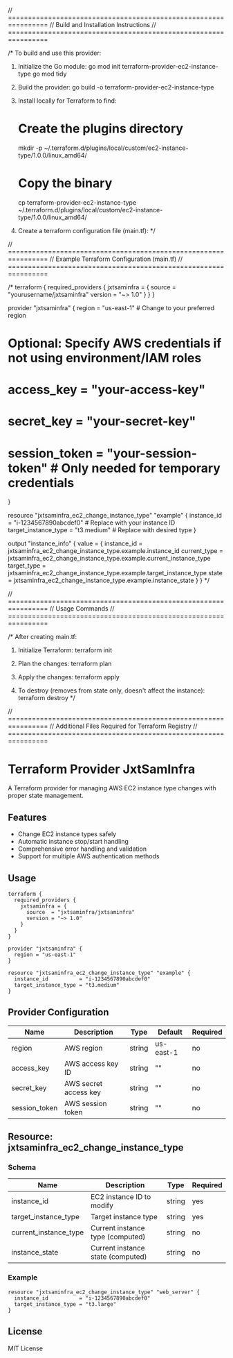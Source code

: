 // ================================================================
// Build and Installation Instructions
// ================================================================

/*
To build and use this provider:

1. Initialize the Go module:
   go mod init terraform-provider-ec2-instance-type
   go mod tidy

2. Build the provider:
   go build -o terraform-provider-ec2-instance-type

3. Install locally for Terraform to find:
   # Create the plugins directory
   mkdir -p ~/.terraform.d/plugins/local/custom/ec2-instance-type/1.0.0/linux_amd64/
   
   # Copy the binary
   cp terraform-provider-ec2-instance-type ~/.terraform.d/plugins/local/custom/ec2-instance-type/1.0.0/linux_amd64/

4. Create a terraform configuration file (main.tf):
*/

// ================================================================
// Example Terraform Configuration (main.tf)
// ================================================================

/*
terraform {
  required_providers {
    jxtsaminfra = {
      source  = "yourusername/jxtsaminfra"
      version = "~> 1.0"
    }
  }
}

provider "jxtsaminfra" {
  region = "us-east-1"  # Change to your preferred region
  
  # Optional: Specify AWS credentials if not using environment/IAM roles
  # access_key    = "your-access-key"
  # secret_key    = "your-secret-key"
  # session_token = "your-session-token"  # Only needed for temporary credentials
}

resource "jxtsaminfra_ec2_change_instance_type" "example" {
  instance_id          = "i-1234567890abcdef0"  # Replace with your instance ID
  target_instance_type = "t3.medium"            # Replace with desired type
}

output "instance_info" {
  value = {
    instance_id          = jxtsaminfra_ec2_change_instance_type.example.instance_id
    current_type         = jxtsaminfra_ec2_change_instance_type.example.current_instance_type
    target_type          = jxtsaminfra_ec2_change_instance_type.example.target_instance_type
    state               = jxtsaminfra_ec2_change_instance_type.example.instance_state
  }
}
*/

// ================================================================
// Usage Commands
// ================================================================

/*
After creating main.tf:

1. Initialize Terraform:
   terraform init

2. Plan the changes:
   terraform plan

3. Apply the changes:
   terraform apply

4. To destroy (removes from state only, doesn't affect the instance):
   terraform destroy
*/

// ================================================================
// Additional Files Required for Terraform Registry
// ================================================================


# Terraform Provider JxtSamInfra

A Terraform provider for managing AWS EC2 instance type changes with proper state management.

## Features

- Change EC2 instance types safely
- Automatic instance stop/start handling
- Comprehensive error handling and validation
- Support for multiple AWS authentication methods

## Usage

```hcl
terraform {
  required_providers {
    jxtsaminfra = {
      source  = "jxtsaminfra/jxtsaminfra"
      version = "~> 1.0"
    }
  }
}

provider "jxtsaminfra" {
  region = "us-east-1"
}

resource "jxtsaminfra_ec2_change_instance_type" "example" {
  instance_id          = "i-1234567890abcdef0"
  target_instance_type = "t3.medium"
}
```

## Provider Configuration

| Name | Description | Type | Default | Required |
|------|-------------|------|---------|----------|
| region | AWS region | string | us-east-1 | no |
| access_key | AWS access key ID | string | "" | no |
| secret_key | AWS secret access key | string | "" | no |
| session_token | AWS session token | string | "" | no |

## Resource: jxtsaminfra_ec2_change_instance_type

### Schema

| Name | Description | Type | Required |
|------|-------------|------|----------|
| instance_id | EC2 instance ID to modify | string | yes |
| target_instance_type | Target instance type | string | yes |
| current_instance_type | Current instance type (computed) | string | no |
| instance_state | Current instance state (computed) | string | no |

### Example

```hcl
resource "jxtsaminfra_ec2_change_instance_type" "web_server" {
  instance_id          = "i-1234567890abcdef0"
  target_instance_type = "t3.large"
}
```

## License

MIT License